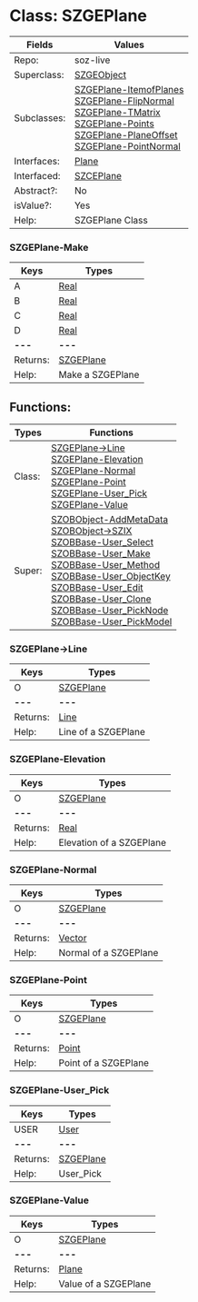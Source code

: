 
# Class:	SZGEPlane

| Fields | Values |
| --------- | --------- |
| Repo: | soz-live |
| Superclass: | [SZGEObject](SZGEObject.html) |
| Subclasses: | [SZGEPlane-ItemofPlanes](SZGEPlane-ItemofPlanes.html) <br> [SZGEPlane-FlipNormal](SZGEPlane-FlipNormal.html) <br> [SZGEPlane-TMatrix](SZGEPlane-TMatrix.html) <br> [SZGEPlane-Points](SZGEPlane-Points.html) <br> [SZGEPlane-PlaneOffset](SZGEPlane-PlaneOffset.html) <br> [SZGEPlane-PointNormal](SZGEPlane-PointNormal.html) |
| Interfaces: | [Plane](Plane.html) |
| Interfaced: | [SZCEPlane](SZCEPlane.html) |
| Abstract?: | No |
| isValue?: | Yes |
| Help: | SZGEPlane Class |

### SZGEPlane-Make

| Keys | Types |
| --------- | --------- |
| A | [Real](Real.html) |
| B | [Real](Real.html) |
| C | [Real](Real.html) |
| D | [Real](Real.html) |
| **---** | **---** |
| Returns: | [SZGEPlane](SZGEPlane.html) |
| Help: | Make a SZGEPlane |


## Functions:

| Types | Functions |
| --------- | --------- |
| Class: | [SZGEPlane->Line](#SZGEPlane->Line) <br> [SZGEPlane-Elevation](#SZGEPlane-Elevation) <br> [SZGEPlane-Normal](#SZGEPlane-Normal) <br> [SZGEPlane-Point](#SZGEPlane-Point) <br> [SZGEPlane-User_Pick](#SZGEPlane-User_Pick) <br> [SZGEPlane-Value](#SZGEPlane-Value) |
| Super: | [SZOBObject-AddMetaData](SZOBObject.html) <br> [SZOBObject->SZIX](SZOBObject.html) <br> [SZOBBase-User_Select](SZOBBase.html) <br> [SZOBBase-User_Make](SZOBBase.html) <br> [SZOBBase-User_Method](SZOBBase.html) <br> [SZOBBase-User_ObjectKey](SZOBBase.html) <br> [SZOBBase-User_Edit](SZOBBase.html) <br> [SZOBBase-User_Clone](SZOBBase.html) <br> [SZOBBase-User_PickNode](SZOBBase.html) <br> [SZOBBase-User_PickModel](SZOBBase.html) |


### SZGEPlane->Line

| Keys | Types |
| --------- | --------- |
| O | [SZGEPlane](SZGEPlane.html) |
| **---** | **---** |
| Returns: | [Line](Line.html) |
| Help: | Line of a SZGEPlane |

### SZGEPlane-Elevation

| Keys | Types |
| --------- | --------- |
| O | [SZGEPlane](SZGEPlane.html) |
| **---** | **---** |
| Returns: | [Real](Real.html) |
| Help: | Elevation of a SZGEPlane |

### SZGEPlane-Normal

| Keys | Types |
| --------- | --------- |
| O | [SZGEPlane](SZGEPlane.html) |
| **---** | **---** |
| Returns: | [Vector](Vector.html) |
| Help: | Normal of a SZGEPlane |

### SZGEPlane-Point

| Keys | Types |
| --------- | --------- |
| O | [SZGEPlane](SZGEPlane.html) |
| **---** | **---** |
| Returns: | [Point](Point.html) |
| Help: | Point of a SZGEPlane |

### SZGEPlane-User_Pick

| Keys | Types |
| --------- | --------- |
| USER | [User](User.html) |
| **---** | **---** |
| Returns: | [SZGEPlane](SZGEPlane.html) |
| Help: | User_Pick |

### SZGEPlane-Value

| Keys | Types |
| --------- | --------- |
| O | [SZGEPlane](SZGEPlane.html) |
| **---** | **---** |
| Returns: | [Plane](Plane.html) |
| Help: | Value of a SZGEPlane |

